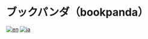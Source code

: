 # ブックパンダ（bookpanda）
[![en](https://img.shields.io/badge/lang-English-blue.svg)](https://github.com/bookpanda/bookpanda/blob/main/README.md)
[![ja](https://img.shields.io/badge/lang-日本語-red.svg)](https://github.com/bookpanda/bookpanda/blob/main/README.ja.md)



